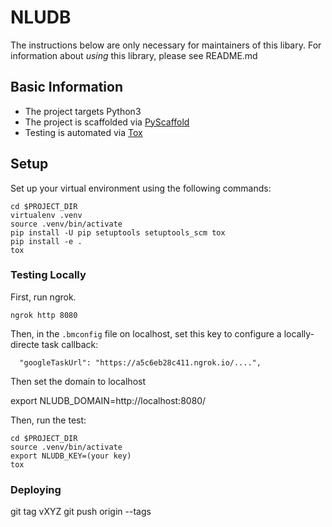 # NLUDB

The instructions below are only necessary for maintainers of this libary. 
For information about *using* this library, please see README.md

## Basic Information

* The project targets Python3
* The project is scaffolded via [PyScaffold](https://pyscaffold.org/)
* Testing is automated via [Tox](https://tox.readthedocs.io/en/latest/)

## Setup

Set up your virtual environment using the following commands:

```
cd $PROJECT_DIR
virtualenv .venv
source .venv/bin/activate
pip install -U pip setuptools setuptools_scm tox
pip install -e .
tox
```

### Testing Locally

First, run ngrok.

```
ngrok http 8080
```

Then, in the `.bmconfig` file on localhost, set this key to configure a locally-directe task callback:

```
  "googleTaskUrl": "https://a5c6eb28c411.ngrok.io/....",
```

Then set the domain to localhost

export NLUDB_DOMAIN=http://localhost:8080/


Then, run the test:


```
cd $PROJECT_DIR
source .venv/bin/activate
export NLUDB_KEY=(your key)
tox
```

### Deploying

git tag vXYZ
git push origin --tags

